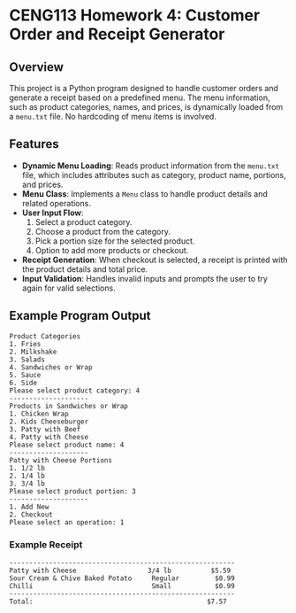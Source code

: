 # CENG113 Homework 4: Customer Order and Receipt Generator

## Overview

This project is a Python program designed to handle customer orders and generate a receipt based on a predefined menu. The menu information, such as product categories, names, and prices, is dynamically loaded from a `menu.txt` file. No hardcoding of menu items is involved.

## Features

- **Dynamic Menu Loading**: Reads product information from the `menu.txt` file, which includes attributes such as category, product name, portions, and prices.
- **Menu Class**: Implements a `Menu` class to handle product details and related operations.
- **User Input Flow**:
  1. Select a product category.
  2. Choose a product from the category.
  3. Pick a portion size for the selected product.
  4. Option to add more products or checkout.
- **Receipt Generation**: When checkout is selected, a receipt is printed with the product details and total price.
- **Input Validation**: Handles invalid inputs and prompts the user to try again for valid selections.
  
## Example Program Output

```
Product Categories
1. Fries
2. Milkshake
3. Salads
4. Sandwiches or Wrap
5. Sauce
6. Side
Please select product category: 4
--------------------
Products in Sandwiches or Wrap
1. Chicken Wrap
2. Kids Cheeseburger
3. Patty with Beef
4. Patty with Cheese
Please select product name: 4
--------------------
Patty with Cheese Portions
1. 1/2 lb
2. 1/4 lb
3. 3/4 lb
Please select product portion: 3
--------------------
1. Add New
2. Checkout
Please select an operation: 1
```

### Example Receipt

```
---------------------------------------------------------
Patty with Cheese                  3/4 lb          $5.59
Sour Cream & Chive Baked Potato     Regular         $0.99
Chilli                              Small           $0.99
---------------------------------------------------------
Total:                                            $7.57
```
